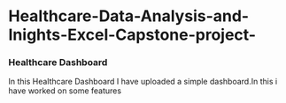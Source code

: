 # Healthcare-Data-Analysis-and-Inights-Excel-Capstone-project-

### Healthcare Dashboard
In this Healthcare Dashboard I have uploaded a simple dashboard.In this i have worked on some features
